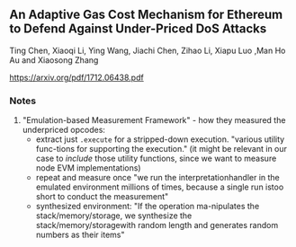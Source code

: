 ## An Adaptive Gas Cost Mechanism for Ethereum  to Defend Against Under-Priced DoS Attacks

Ting Chen, Xiaoqi Li, Ying Wang, Jiachi Chen, Zihao Li, Xiapu Luo ,Man Ho Au and Xiaosong Zhang

https://arxiv.org/pdf/1712.06438.pdf

### Notes

1. "Emulation-based Measurement Framework" - how they measured the underpriced opcodes:
    - extract just `.execute` for a stripped-down execution. "various utility func-tions for supporting the execution." (it might be relevant in our case to _include_ those utility functions, since we want to measure node EVM implementations)
    - repeat and measure once "we run the interpretationhandler in the emulated environment millions of times, because a single run istoo  short  to  conduct  the  measurement"
    - synthesized environment: "If the operation ma-nipulates the stack/memory/storage, we synthesize the stack/memory/storagewith random length and generates random numbers as their items"
